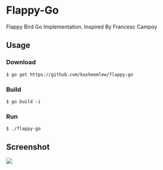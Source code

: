 # Flappy-Go

Flappy Bird Go Implementation. Inspired By Francesc Campoy

## Usage

### Download

```shell
$ go get https://github.com/kasheemlew/flappy-go
```

### Build

```shell
$ go build -i
```

### Run

```shell
$ ./flappy-go
```

## Screenshot

![](http://oonvtay51.bkt.clouddn.com/flappy-gopher.gif)
